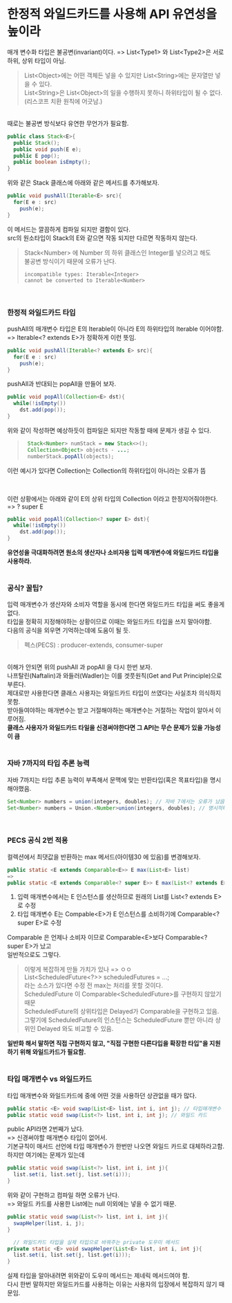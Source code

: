 # 한정적 와일드카드를 사용해 API 유연성을 높이라
매개 변수화 타입은 불공변(invariant)이다. => List\<Type1\> 와 List\<Type2\>은 서로 하위, 상위 타입이 아님.<br/>
> List\<Object\>에는 어떤 객체든 넣을 수 있지만 List\<String\>에는 문자열만 넣을 수 있다.<br/>
> List\<String\>은 List\<Object\>의 일을 수행하지 못하니 하위타입이 될 수 없다.(리스코프 치환 원칙에 어긋남.)
<br/>
때로는 불공변 방식보다 유연한 무언가가 필요함.<br/>

```java
public class Stack<E>{
  public Stack();
  public void push(E e);
  public E pop();
  public boolean isEmpty();
}
```
위와 같은 Stack 클래스에 아래와 같은 메서드를 추가해보자.<br/>
```java
public void pushAll(Iterable<E> src){
  for(E e : src)
    push(e);
}
```
이 메서드는 깔끔하게 컴파일 되지만 결함이 있다.<br/>
src의 원소타입이 Stack의 E와 같으면 작동 되지만 다르면 작동하지 않는다.<br/>
> Stack\<Number\> 에 Number 의 하위 클래스인 Integer를 넣으려고 해도 <br/>
> 불공변 방식이기 때문에 오류가 난다.
> ```
> incompatible types: Iterable<Integer>
> cannot be converted to Iterable<Number>
> ```
<br/>
  
### 한정적 와일드카드 타입
  
pushAll의 매개변수 타입은 E의 Iterable이 아니라 E의 하위타입의 Iterable 이어야함.<br/>
  => Iterable\<? extends E\>가 정확하게 이런 뜻임.<br/>
```java
public void pushAll(Iterable<? extends E> src){
  for(E e : src)
    push(e);
}
```
pushAll과 반대되는 popAll을 만들어 보자.<br/>
```java
public void popAll(Collection<E> dst){
  while(!isEmpty())
    dst.add(pop());
}
```
위와 같이 작성하면 예상하듯이 컴파일은 되지만 작동할 때에 문제가 생길 수 있다.<br/>
> ```java
>  Stack<Number> numStack = new Stack<>();
>  Collection<Object> objects - ...;
>  numberStack.popAll(objects);
> ```
이런 예시가 있다면 Collection<Object>는 Collection<Number>의 하위타입이 아니라는 오류가 뜸<br/>

<br/>

이런 상황에서는 아래와 같이 E의 상위 타입의 Collection 이라고 한정지어줘야한다.<br/>
=> ? super E<br/>
```java
public void popAll(Collection<? super E> dst){
  while(!isEmpty())
    dst.add(pop());
}
```
**유연성을 극대화하려면 원소의 생산자나 소비자용 입력 매개변수에 와일드카드 타입을 사용하라.**<br/>
<br/>
### 공식? 꿀팁?
입력 매개변수가 생산자와 소비자 역할을 동시에 한다면 와일드카드 타입을 써도 좋을게 없다.<br/>
타입을 정확히 지정해야하는 상황이므로 이때는 와일드카드 타입을 쓰지 말아야함.<br/>
다음의 공식을 외우면 기억하는데에 도움이 될 듯.<br/>
> 펙스(PECS) : producer-extends, consumer-super
<br/>
이해가 안되면 위의 pushAll 과 popAll 을 다시 한번 보자.<br/>
나프탈린(Naftalin)과 와들러(Wadler)는 이를 겟풋원칙(Get and Put Principle)으로 부른다.<br/>
제대로만 사용한다면 클래스 사용자는 와일드카드 타입이 쓰였다는 사실조차 의식하지 못함.<br/>
받아들여야하는 매개변수는 받고 거절해야하는 매개변수는 거절하는 작업이 알아서 이루어짐.<br/>
<b>
클래스 사용자가 와일드카드 타일을 신경써야한다면 그 API는 무슨 문제가 있을 가능성이 큼
</b>
<br/><br/>

### 자바 7까지의 타입 추론 능력
자바 7까지는 타입 추론 능력이 부족해서 문맥에 맞는 반환타입(혹은 목표타입)을 명시해야했음.<br/>

```java
Set<Number> numbers = union(integers, doubles); // 자바 7에서는 오류가 났음
Set<Number> numbers = Union.<Number>union(integers, doubles); // 명시적타입인수를 사용
```
<br/>

### PECS 공식 2번 적용

컬렉션에서 최댓값을 반환하는 max 메서드(아이템30 에 있음)를 변경해보자.<br/>
```java
public static <E extends Comparable<E>> E max(List<E> list)
=>
public static <E extends Comparable<? super E>> E max(List<? extends E> list)
```
1. 입력 매개변수에서는 E 인스턴스를 생산하므로 원래의 List<E>를 List\<? extends E\> 로 수정
2. 타입 매개변수 E는 Compable\<E\>가 E 인스턴스를 소비하기에 Comparable<? super E>로 수정<br/>

Comparable 은 언제나 소비자 이므로 Comparable\<E\>보다 Comparable\<? super E\>가 났고<br/>
일반적으로도 그렇다.<br/>
> 이렇게 복잡하게 만들 가치가 있나 => ㅇㅇ<br/>
> List\<ScheduledFuture\<?\>\> scheduledFutures = ...;<br/>
> 라는 소스가 있다면 수정 전 max는 처리를 못할 것이다.<br/>
> ScheduledFuture 이 Comparable\<ScheduledFuture\>를 구현하지 않았기 때문<br/>
> ScheduledFuture의 상위타입은 Delayed가 Comparable을 구현하고 있음.<br/>
> 그렇기에 ScheduledFuture의 인스턴스는 ScheduledFuture 뿐만 아니라 상위인 Delayed 와도 비교할 수 있음.<br/>

**일반화 해서 말하면 직접 구현하지 않고, "직접 구현한 다른다입을 확장한 타입"을 지원하기 위해 와일드카드가 필요함.**
<br/>
<br/>

### 타입 매개변수 vs 와일드카드

타입 매개변수와 와일드카드에 중에 어떤 것을 사용하던 상관없을 때가 많다.<br/>

```java
public static <E> void swap(List<E> list, int i, int j); // 타입매개변수
public static void swap(List<?> list, int i, int j); // 와일드 카드
```

public API라면 2번째가 났다.<br/>
  => 신경써야할 매개변수 타입이 없어서.<br/>
기본규칙이 매서드 선언에 타입 매개변수가 한번만 나오면 와일드 카드로 대체하라고함.<br/>
하지만 여기에는 문제가 있는데 <br/>
```java
public static void swap(List<?> list, int i, int j){
  list.set(i, list.set(j, list.set(i)));
}
```
위와 같이 구현하고 컴파일 하면 오류가 난다.<br/>
=> 와일드 카드를 사용한 List에는 null 이외에는 넣을 수 없기 때문.<br/>
```java
public static void swap(List<?> list, int i, int j){
  swapHelper(list, i, j);
}

  // 와일드카드 타입을 실제 타입으로 바꿔주는 private 도우미 메서드
private static <E> void swapHelper(List<E> list, int i, int j){
  list.set(i, list.set(j, list.get(i)));
}
```
실제 타입을 알아내려면 위와같이 도우미 메서드는 제네릭 메서드여야 함.<br/>
  다시 한번 말하지만 와일드카드를 사용하는 이유는 사용자의 입장에서 복잡하지 않기 때문임.
